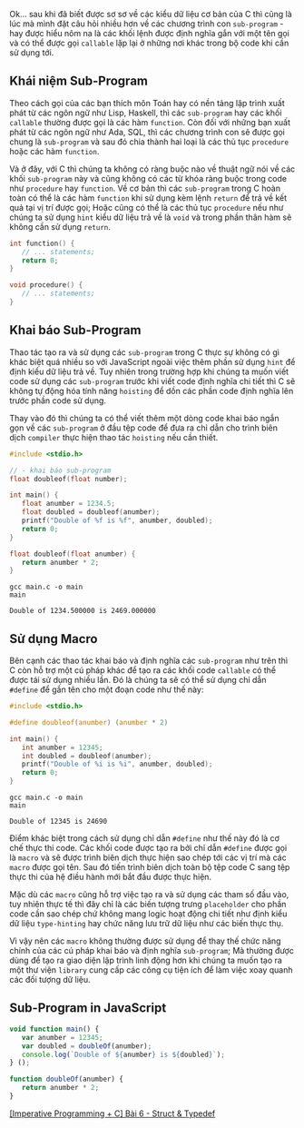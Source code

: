 Ok... sau khi đã biết được sơ sơ về các kiểu dữ liệu cơ bản của C thì cũng là lúc mà mình đặt câu hỏi nhiều hơn về các chương trình con `sub-program` - hay được hiểu nôm na là các khối lệnh được định nghĩa gắn với một tên gọi và có thể được gọi `callable` lặp lại ở những nơi khác trong bộ code khi cần sử dụng tới.

## Khái niệm Sub-Program

Theo cách gọi của các bạn thích môn Toán hay có nền tảng lập trình xuất phát từ các ngôn ngữ như Lisp, Haskell, thì các `sub-program` hay các khối `callable` thường được gọi là các hàm `function`. Còn đối với những bạn xuất phát từ các ngôn ngữ như Ada, SQL, thì các chương trình con sẽ được gọi chung là `sub-program` và sau đó chia thành hai loại là các thủ tục `procedure` hoặc các hàm `function`.

Và ở đây, với C thì chúng ta không có ràng buộc nào về thuật ngữ nói về các khối `sub-program` này và cũng không có các từ khóa ràng buộc trong code như `procedure` hay `function`. Về cơ bản thì các `sub-program` trong C hoàn toàn có thể là các hàm `function` khi sử dụng kèm lệnh `return` để trả về kết quả tại vị trí được gọi; Hoặc cũng có thể là các thủ tục `procedure` nếu như chúng ta sử dụng `hint` kiểu dữ liệu trả về là `void` và trong phần thân hàm sẽ không cần sử dụng `return`.

```sub-program.c
int function() {
   // ... statements;
   return 0;
}

void procedure() {
   // ... statements;
}
```

## Khai báo Sub-Program

Thao tác tạo ra và sử dụng các `sub-program` trong C thực sự không có gì khác biệt quá nhiều so với JavaScript ngoài việc thêm phần sử dụng `hint` để định kiểu dữ liệu trả về. Tuy nhiên trong trường hợp khi chúng ta muốn viết code sử dụng các `sub-program` trước khi viết code định nghĩa chi tiết thì C sẽ không tự động hóa tính năng `hoisting` để dồn các phần code định nghĩa lên trước phần code sử dụng.

Thay vào đó thì chúng ta có thể viết thêm một dòng code khai báo ngắn gọn về các `sub-program` ở đầu tệp code để đưa ra chỉ dẫn cho trình biên dịch `compiler` thực hiện thao tác `hoisting` nếu cần thiết.

```Documents\0011-sub-program-hoisting\main.c
#include <stdio.h>

// - khai báo sub-program
float doubleof(float number);

int main() {
   float anumber = 1234.5;
   float doubled = doubleof(anumber);
   printf("Double of %f is %f", anumber, doubled);
   return 0;
}

float doubleof(float anumber) {
   return anumber * 2;
}
```

```CMD|Terminal.io
gcc main.c -o main
main

Double of 1234.500000 is 2469.000000
```

## Sử dụng Macro

Bên cạnh các thao tác khai báo và định nghĩa các `sub-program` như trên thì C còn hỗ trợ một cú pháp khác để tạo ra các khối code `callable` có thể được tái sử dụng nhiều lần. Đó là chúng ta sẽ có thể sử dụng chỉ dẫn `#define` để gắn tên cho một đoạn code như thế này:

```Documents\imperative-programming-c\0012-define-macro\main.c
#include <stdio.h>

#define doubleof(anumber) (anumber * 2)

int main() {
   int anumber = 12345;
   int doubled = doubleof(anumber);
   printf("Double of %i is %i", anumber, doubled);
   return 0;
}
```

```CMD|Terminal.io
gcc main.c -o main
main

Double of 12345 is 24690
```

Điểm khác biệt trong cách sử dụng chỉ dẫn `#define` như thế này đó là cơ chế thực thi code. Các khối code được tạo ra bởi chỉ dẫn `#define` được gọi là `macro` và sẽ được trình biên dịch thực hiện sao chép tới các vị trí mà các `macro` được gọi tên. Sau đó tiến trình biên dịch toàn bộ tệp code C sang tệp thực thi của hệ điều hành mới bắt đầu được thực hiện.

Mặc dù các `macro` cũng hỗ trợ việc tạo ra và sử dụng các tham số đầu vào, tuy nhiên thực tế thì đây chỉ là các biến tượng trưng `placeholder` cho phần code cần sao chép chứ không mang logic hoạt động chi tiết như định kiểu dữ liệu `type-hinting` hay chức năng lưu trữ dữ liệu như các biến thực thụ.

Vì vậy nên các `macro` không thường được sử dụng để thay thế chức năng chính của các cú pháp khai báo và định nghĩa `sub-program`; Mà thường được dùng để tạo ra giao diện lập trình linh động hơn khi chúng ta muốn tạo ra một thư viện `library` cung cấp các công cụ tiện ích để làm việc xoay quanh các đối tượng dữ liệu.

## Sub-Program in JavaScript

```main.js
void function main() {
   var anumber = 12345;
   var doubled = doubleOf(anumber);
   console.log(`Double of ${anumber} is ${doubled}`);
} ();

function doubleOf(anumber) {
   return anumber * 2;
}
```

[[Imperative Programming + C] Bài 6 - Struct & Typedef](https://viblo.asia/p/4dbZNQbkKYM)